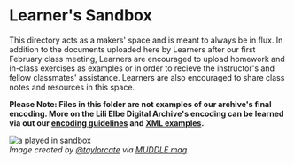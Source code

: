 # Learner's Sandbox

This directory acts as a makers' space and is meant to always be in flux. In addition to the documents uploaded here by Learners after our first February class meeting, Learners are encouraged to upload homework and in-class exercises as examples or in order to recieve the instructor's and fellow classmates' assistance. Learners are also encouraged to share class notes and resources in this space.  
  
  **Please Note: Files in this folder are not examples of our archive's final encoding. More on the Lili Elbe Digital Archive's encoding can be learned via out our [encoding guidelines](https://github.com/RJP43/LiliElbe_EngagedLearners/blob/master/ProjectDocs/encodingGuidelines.md) and [XML examples](https://github.com/RJP43/LiliElbe_EngagedLearners/tree/master/ProjectDocs/Examples).**
  
  ![a played in sandbox](https://github.com/publishing-bitbytebit/MUDDLE/blob/master/PromotionalMaterials/Backyard/Sandbox/Sandbox_Reduced%20Whitespace.png "Image created by @taylorcate")  
  _Image created by [@taylorcate](https://github.com/taylorcate) via [MUDDLE mag](https://github.com/publishing-bitbytebit/MUDDLE)_  
